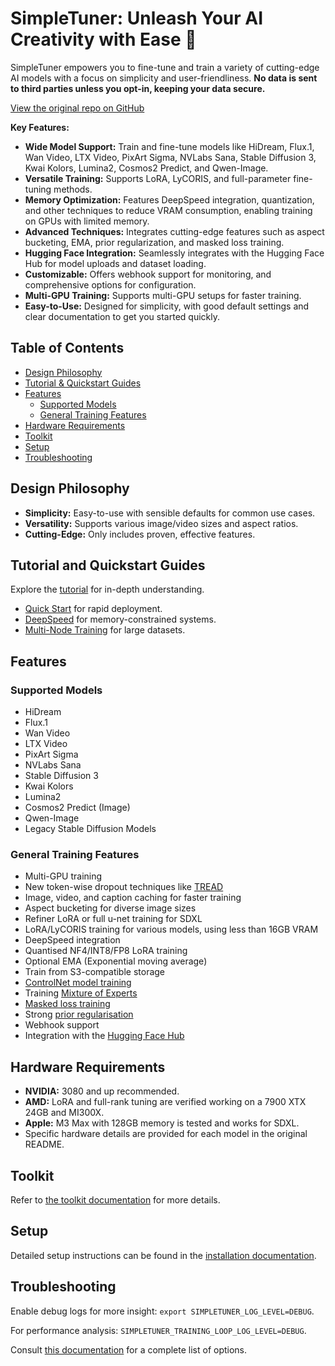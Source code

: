 # SimpleTuner: Unleash Your AI Creativity with Ease 🚀

SimpleTuner empowers you to fine-tune and train a variety of cutting-edge AI models with a focus on simplicity and user-friendliness. **No data is sent to third parties unless you opt-in, keeping your data secure.**

[View the original repo on GitHub](https://github.com/bghira/SimpleTuner)

**Key Features:**

*   **Wide Model Support:** Train and fine-tune models like HiDream, Flux.1, Wan Video, LTX Video, PixArt Sigma, NVLabs Sana, Stable Diffusion 3, Kwai Kolors, Lumina2, Cosmos2 Predict, and Qwen-Image.
*   **Versatile Training:** Supports LoRA, LyCORIS, and full-parameter fine-tuning methods.
*   **Memory Optimization:** Features DeepSpeed integration, quantization, and other techniques to reduce VRAM consumption, enabling training on GPUs with limited memory.
*   **Advanced Techniques:** Integrates cutting-edge features such as aspect bucketing, EMA, prior regularization, and masked loss training.
*   **Hugging Face Integration:** Seamlessly integrates with the Hugging Face Hub for model uploads and dataset loading.
*   **Customizable:** Offers webhook support for monitoring, and comprehensive options for configuration.
*   **Multi-GPU Training:** Supports multi-GPU setups for faster training.
*   **Easy-to-Use:** Designed for simplicity, with good default settings and clear documentation to get you started quickly.

## Table of Contents

-   [Design Philosophy](#design-philosophy)
-   [Tutorial & Quickstart Guides](#tutorial-and-quickstart-guides)
-   [Features](#features)
    -   [Supported Models](#supported-models)
    -   [General Training Features](#general-training-features)
-   [Hardware Requirements](#hardware-requirements)
-   [Toolkit](#toolkit)
-   [Setup](#setup)
-   [Troubleshooting](#troubleshooting)

## Design Philosophy

-   **Simplicity:** Easy-to-use with sensible defaults for common use cases.
-   **Versatility:** Supports various image/video sizes and aspect ratios.
-   **Cutting-Edge:** Only includes proven, effective features.

## Tutorial and Quickstart Guides

Explore the [tutorial](/TUTORIAL.md) for in-depth understanding.

*   [Quick Start](/documentation/QUICKSTART.md) for rapid deployment.
*   [DeepSpeed](/documentation/DEEPSPEED.md) for memory-constrained systems.
*   [Multi-Node Training](/documentation/DISTRIBUTED.md) for large datasets.

## Features

### Supported Models

*   HiDream
*   Flux.1
*   Wan Video
*   LTX Video
*   PixArt Sigma
*   NVLabs Sana
*   Stable Diffusion 3
*   Kwai Kolors
*   Lumina2
*   Cosmos2 Predict (Image)
*   Qwen-Image
*   Legacy Stable Diffusion Models

### General Training Features

*   Multi-GPU training
*   New token-wise dropout techniques like [TREAD](/documentation/TREAD.md)
*   Image, video, and caption caching for faster training
*   Aspect bucketing for diverse image sizes
*   Refiner LoRA or full u-net training for SDXL
*   LoRA/LyCORIS training for various models, using less than 16GB VRAM
*   DeepSpeed integration
*   Quantised NF4/INT8/FP8 LoRA training
*   Optional EMA (Exponential moving average)
*   Train from S3-compatible storage
*   [ControlNet model training](/documentation/CONTROLNET.md)
*   Training [Mixture of Experts](/documentation/MIXTURE_OF_EXPERTS.md)
*   [Masked loss training](/documentation/DREAMBOOTH.md#masked-loss)
*   Strong [prior regularisation](/documentation/DATALOADER.md#is_regularisation_data)
*   Webhook support
*   Integration with the [Hugging Face Hub](https://huggingface.co)

## Hardware Requirements

*   **NVIDIA:** 3080 and up recommended.
*   **AMD:** LoRA and full-rank tuning are verified working on a 7900 XTX 24GB and MI300X.
*   **Apple:** M3 Max with 128GB memory is tested and works for SDXL.
*   Specific hardware details are provided for each model in the original README.

## Toolkit

Refer to [the toolkit documentation](/toolkit/README.md) for more details.

## Setup

Detailed setup instructions can be found in the [installation documentation](/INSTALL.md).

## Troubleshooting

Enable debug logs for more insight: `export SIMPLETUNER_LOG_LEVEL=DEBUG`.

For performance analysis: `SIMPLETUNER_TRAINING_LOOP_LOG_LEVEL=DEBUG`.

Consult [this documentation](/OPTIONS.md) for a complete list of options.